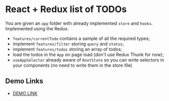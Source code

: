 # React + Redux list of TODOs

You are given an `app` folder with already implemented `store` and `hooks`. Implemented using the Redux. 

- `features/currentTodo` contains a sample of all the required types;
- implement `features/filter` storing `query` and `status`;
- implement `features/todos` storing an array of todos;
- load the todos in the `App` on page load (don't use Redux Thunk for now);
- `useAppSelector` already aware of `RootState` so you can write selectors in your
components (no need to write them in the store file)


## Demo Links

- [DEMO LINK](https://AndriiZakharenko.github.io/react_redux-list-of-todos/)
